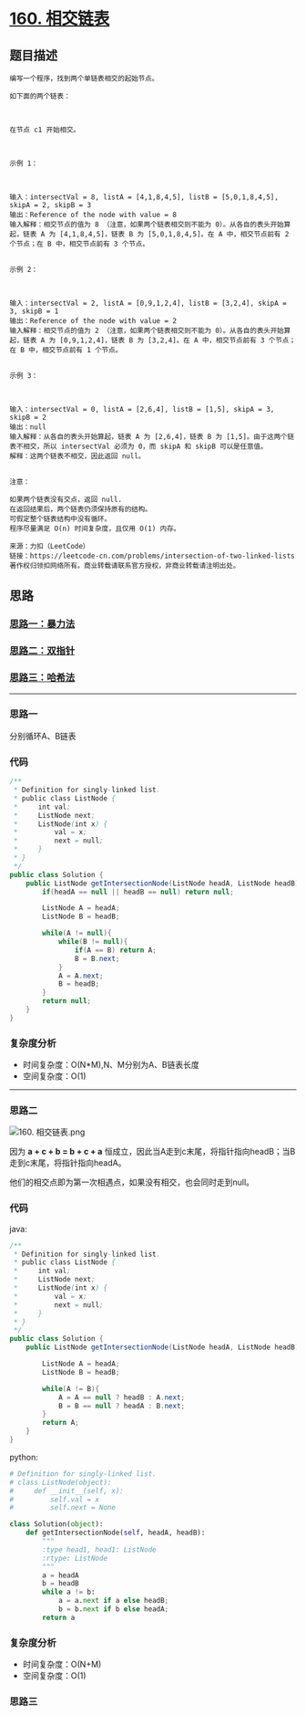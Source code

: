 # [160. 相交链表](https://leetcode-cn.com/problems/intersection-of-two-linked-lists/)

## 题目描述
```
编写一个程序，找到两个单链表相交的起始节点。

如下面的两个链表：



在节点 c1 开始相交。

 

示例 1：



输入：intersectVal = 8, listA = [4,1,8,4,5], listB = [5,0,1,8,4,5], skipA = 2, skipB = 3
输出：Reference of the node with value = 8
输入解释：相交节点的值为 8 （注意，如果两个链表相交则不能为 0）。从各自的表头开始算起，链表 A 为 [4,1,8,4,5]，链表 B 为 [5,0,1,8,4,5]。在 A 中，相交节点前有 2 个节点；在 B 中，相交节点前有 3 个节点。
 

示例 2：



输入：intersectVal = 2, listA = [0,9,1,2,4], listB = [3,2,4], skipA = 3, skipB = 1
输出：Reference of the node with value = 2
输入解释：相交节点的值为 2 （注意，如果两个链表相交则不能为 0）。从各自的表头开始算起，链表 A 为 [0,9,1,2,4]，链表 B 为 [3,2,4]。在 A 中，相交节点前有 3 个节点；在 B 中，相交节点前有 1 个节点。
 

示例 3：



输入：intersectVal = 0, listA = [2,6,4], listB = [1,5], skipA = 3, skipB = 2
输出：null
输入解释：从各自的表头开始算起，链表 A 为 [2,6,4]，链表 B 为 [1,5]。由于这两个链表不相交，所以 intersectVal 必须为 0，而 skipA 和 skipB 可以是任意值。
解释：这两个链表不相交，因此返回 null。
 

注意：

如果两个链表没有交点，返回 null.
在返回结果后，两个链表仍须保持原有的结构。
可假定整个链表结构中没有循环。
程序尽量满足 O(n) 时间复杂度，且仅用 O(1) 内存。

来源：力扣（LeetCode）
链接：https://leetcode-cn.com/problems/intersection-of-two-linked-lists
著作权归领扣网络所有。商业转载请联系官方授权，非商业转载请注明出处。
```

## 思路

### [思路一：暴力法](https://github.com/zoeaaa/Algorithm-/blob/main/Linked%20list/160.%20%E7%9B%B8%E4%BA%A4%E9%93%BE%E8%A1%A8.md#思路一)

### [思路二：双指针](https://github.com/zoeaaa/Algorithm-/blob/main/Linked%20list/160.%20%E7%9B%B8%E4%BA%A4%E9%93%BE%E8%A1%A8.md#思路二)

### [思路三：哈希法](https://github.com/zoeaaa/Algorithm-/blob/main/Linked%20list/160.%20%E7%9B%B8%E4%BA%A4%E9%93%BE%E8%A1%A8.md#思路三)

*************************************

### 思路一

分别循环A、B链表

### 代码

```java
/**
 * Definition for singly-linked list.
 * public class ListNode {
 *     int val;
 *     ListNode next;
 *     ListNode(int x) {
 *         val = x;
 *         next = null;
 *     }
 * }
 */
public class Solution {
    public ListNode getIntersectionNode(ListNode headA, ListNode headB) {
        if(headA == null || headB == null) return null;

        ListNode A = headA;
        ListNode B = headB;

        while(A != null){
            while(B != null){
                if(A == B) return A;
                B = B.next;
            }
            A = A.next;
            B = headB;
        }
        return null;
    }
}
```

### 复杂度分析
- 时间复杂度：O(N*M),N、M分别为A、B链表长度
- 空间复杂度：O(1)

**************************************************

### 思路二

![160. 相交链表.png](https://i.loli.net/2021/04/24/2fbVjGak3wmZpHi.png)

因为 **a + c + b = b + c + a** 恒成立，因此当A走到c末尾，将指针指向headB；当B走到c末尾，将指针指向headA。

他们的相交点即为第一次相遇点，如果没有相交，也会同时走到null。
### 代码

java:
```java
/**
 * Definition for singly-linked list.
 * public class ListNode {
 *     int val;
 *     ListNode next;
 *     ListNode(int x) {
 *         val = x;
 *         next = null;
 *     }
 * }
 */
public class Solution {
    public ListNode getIntersectionNode(ListNode headA, ListNode headB) {

        ListNode A = headA;
        ListNode B = headB;

        while(A != B){
            A = A == null ? headB : A.next;
            B = B == null ? headA : B.next;
        }
        return A;
    }
}
```

python:
```python
# Definition for singly-linked list.
# class ListNode(object):
#     def __init__(self, x):
#         self.val = x
#         self.next = None

class Solution(object):
    def getIntersectionNode(self, headA, headB):
        """
        :type head1, head1: ListNode
        :rtype: ListNode
        """
        a = headA
        b = headB
        while a != b:
            a = a.next if a else headB;
            b = b.next if b else headA;
        return a
```

### 复杂度分析
- 时间复杂度：O(N+M)
- 空间复杂度：O(1)


### 思路三
